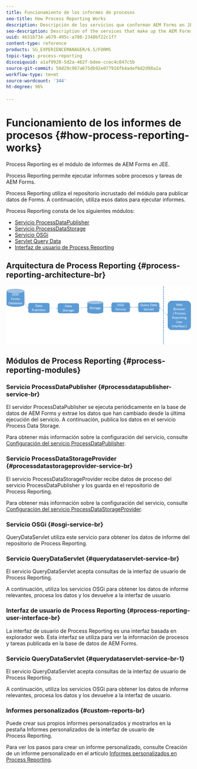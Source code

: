 ```yaml
---
title: Funcionamiento de los informes de procesos
seo-title: How Process Reporting Works
description: Descripción de los servicios que conforman AEM Forms en JEE Process Reporting e introducción a la interfaz de usuario de Process Reporting.
seo-description: Description of the services that make up the AEM Forms on JEE Process Reporting and an introduction to the Process Reporting UI
uuid: 4631b734-a679-495c-a708-2348bf22c1f7
content-type: reference
products: SG_EXPERIENCEMANAGER/6.5/FORMS
topic-tags: process-reporting
discoiquuid: a1af9920-5d2a-462f-bdee-ccec4c047c5b
source-git-commit: 50d29c967a675db92e077916fb4adef6d2d98a1a
workflow-type: tm+mt
source-wordcount: '344'
ht-degree: 96%

---
```



# Funcionamiento de los informes de procesos {#how-process-reporting-works}

Process Reporting es el módulo de informes de AEM Forms en JEE.

Process Reporting permite ejecutar informes sobre procesos y tareas de AEM Forms.

Process Reporting utiliza el repositorio incrustado del módulo para publicar datos de Forms. A continuación, utiliza esos datos para ejecutar informes.

Process Reporting consta de los siguientes módulos:

* [Servicio ProcessDataPublisher](/help/forms/using/process-reporting/process-reporting-architecture.md#p-processdatapublisher-service-br-p)
* [Servicio ProcessDataStorage](/help/forms/using/process-reporting/process-reporting-architecture.md#p-processdatastorageprovider-service-br-p)
* [Servicio OSGi](/help/forms/using/process-reporting/process-reporting-architecture.md#p-osgi-service-br-p)
* [Servlet Query Data](/help/forms/using/process-reporting/process-reporting-architecture.md#p-querydataservlet-service-br-p)
* [Interfaz de usuario de Process Reporting](/help/forms/using/process-reporting/process-reporting-architecture.md#p-process-reporting-user-interface-br-p)

## Arquitectura de Process Reporting {#process-reporting-architecture-br}

![plataforma_process_reporting](assets/processreportingarchitecture.png)

## Módulos de Process Reporting {#process-reporting-modules}

### Servicio ProcessDataPublisher {#processdatapublisher-service-br}

El servidor ProcessDataPublisher se ejecuta periódicamente en la base de datos de AEM Forms y extrae los datos que han cambiado desde la última ejecución del servicio. A continuación, publica los datos en el servicio Process Data Storage.

Para obtener más información sobre la configuración del servicio, consulte [Configuración del servicio ProcessDataPublisher](/help/forms/using/process-reporting/install-start-process-reporting.md#p-reportconfiguration-service-p).

### Servicio ProcessDataStorageProvider {#processdatastorageprovider-service-br}

El servicio ProcessDataStorageProvider recibe datos de proceso del servicio ProcessDataPublisher y los guarda en el repositorio de Process Reporting.

Para obtener más información sobre la configuración del servicio, consulte [Configuración del servicio ProcessDataStorageProvider](/help/forms/using/process-reporting/install-start-process-reporting.md#p-to-configure-the-process-reporting-repository-locations-p).

### Servicio OSGi {#osgi-service-br}

QueryDataServlet utiliza este servicio para obtener los datos de informe del repositorio de Process Reporting.

### Servicio QueryDataServlet {#querydataservlet-service-br}

El servicio QueryDataServlet acepta consultas de la interfaz de usuario de Process Reporting.

A continuación, utiliza los servicios OSGi para obtener los datos de informe relevantes, procesa los datos y los devuelve a la interfaz de usuario.

### Interfaz de usuario de Process Reporting {#process-reporting-user-interface-br}

La interfaz de usuario de Process Reporting es una interfaz basada en explorador web. Esta interfaz se utiliza para ver la información de procesos y tareas publicada en la base de datos de AEM Forms.

### Servicio QueryDataServlet {#querydataservlet-service-br-1}

El servicio QueryDataServlet acepta consultas de la interfaz de usuario de Process Reporting.

A continuación, utiliza los servicios OSGi para obtener los datos de informe relevantes, procesa los datos y los devuelve a la interfaz de usuario.

### Informes personalizados {#custom-reports-br}

Puede crear sus propios informes personalizados y mostrarlos en la pestaña Informes personalizados de la interfaz de usuario de Process Reporting.

Para ver los pasos para crear un informe personalizado, consulte Creación de un informe personalizado en el artículo [Informes personalizados en Process Reporting](/help/forms/using/process-reporting/process-reporting-custom-reports.md).
